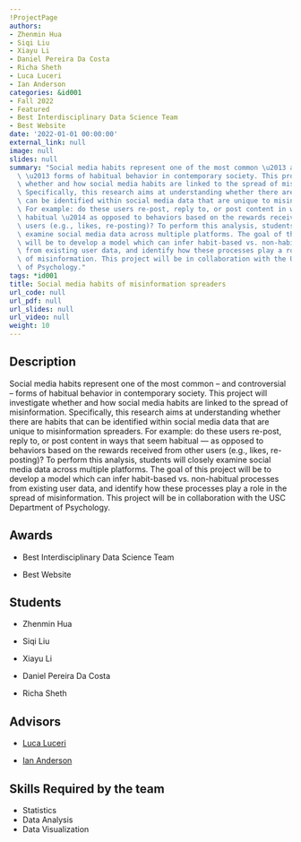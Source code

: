```yaml
---
!ProjectPage
authors:
- Zhenmin Hua
- Siqi Liu
- Xiayu Li
- Daniel Pereira Da Costa
- Richa Sheth
- Luca Luceri
- Ian Anderson
categories: &id001
- Fall 2022
- Featured
- Best Interdisciplinary Data Science Team
- Best Website
date: '2022-01-01 00:00:00'
external_link: null
image: null
slides: null
summary: "Social media habits represent one of the most common \u2013 and controversial\
  \ \u2013 forms of habitual behavior in contemporary society. This project will investigate\
  \ whether and how social media habits are linked to the spread of misinformation.\
  \ Specifically, this research aims at understanding whether there are habits that\
  \ can be identified within social media data that are unique to misinformation spreaders.\
  \ For example: do these users re-post, reply to, or post content in ways that seem\
  \ habitual \u2014 as opposed to behaviors based on the rewards received from other\
  \ users (e.g., likes, re-posting)? To perform this analysis, students will closely\
  \ examine social media data across multiple platforms. The goal of this project\
  \ will be to develop a model which can infer habit-based vs. non-habitual processes\
  \ from existing user data, and identify how these processes play a role in the spread\
  \ of misinformation. This project will be in collaboration with the USC Department\
  \ of Psychology."
tags: *id001
title: Social media habits of misinformation spreaders
url_code: null
url_pdf: null
url_slides: null
url_video: null
weight: 10
---
```

## Description

Social media habits represent one of the most common – and controversial – forms of habitual behavior in contemporary society. This project will investigate whether and how social media habits are linked to the spread of misinformation. Specifically, this research aims at understanding whether there are habits that can be identified within social media data that are unique to misinformation spreaders. For example: do these users re-post, reply to, or post content in ways that seem habitual — as opposed to behaviors based on the rewards received from other users (e.g., likes, re-posting)? To perform this analysis, students will closely examine social media data across multiple platforms. The goal of this project will be to develop a model which can infer habit-based vs. non-habitual processes from existing user data, and identify how these processes play a role in the spread of misinformation. This project will be in collaboration with the USC Department of Psychology.



## Awards
* Best Interdisciplinary Data Science Team

* Best Website





## Students

* Zhenmin Hua

* Siqi Liu

* Xiayu Li

* Daniel Pereira Da Costa

* Richa Sheth

## Advisors

* [Luca Luceri](../../../author/luca-luceri)

* [Ian Anderson](../../../author/ian-anderson)

## Skills Required by the team


* Statistics
* Data Analysis
* Data Visualization